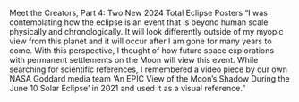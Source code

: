Meet the Creators, Part 4: Two New 2024 Total Eclipse Posters 
 “I was contemplating how the eclipse is an event that is beyond human scale physically and chronologically. It will look differently outside of my myopic view from this planet and it will occur after I am gone for many years to come. With this perspective, I thought of how future space explorations with permanent settlements on the Moon will view this event. While searching for scientific references, I remembered a video piece by our own NASA Goddard media team ‘An EPIC View of the Moon’s Shadow During the June 10 Solar Eclipse’ in 2021 and used it as a visual reference.”